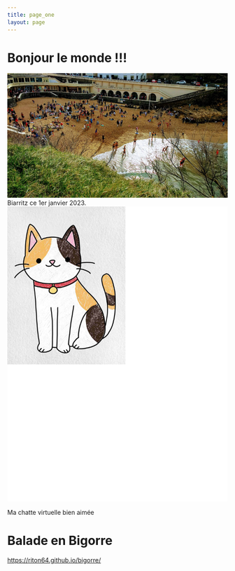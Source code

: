 ```yaml
---
title: page_one
layout: page
---
```

# Bonjour le monde !!!
<bg>
 <img src="/images/biarritz1-1-23.jpg">
 <figcaption>Biarritz ce 1er janvier 2023.</figcaption>
 <bg>
  <img src="/images/costume.jpg">
    
  Ma chatte virtuelle bien aimée
 <bg>
    
  # Balade en Bigorre
    
  https://riton64.github.io/bigorre/
  
